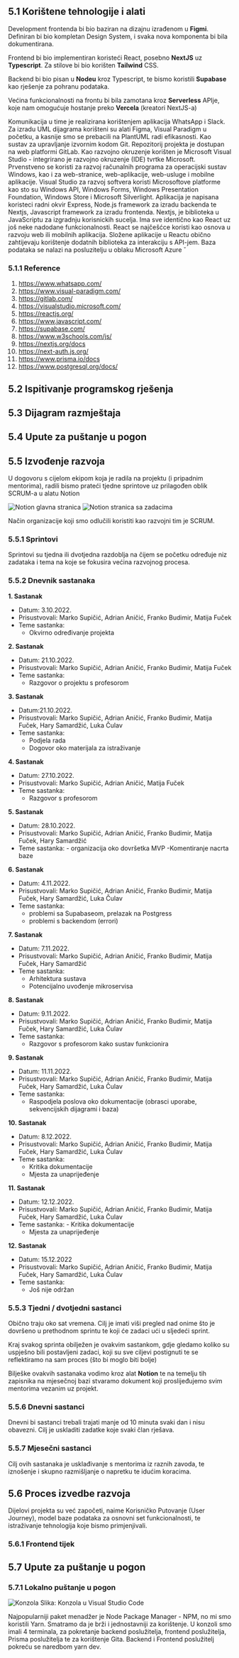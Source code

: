 ## 5.1 Korištene tehnologije i alati

Development frontenda bi bio baziran na dizajnu izrađenom u **Figmi**. Definiran bi bio kompletan Design System, i svaka nova komponenta bi bila dokumentirana.

Frontend bi bio implementiran koristeći React, posebno **NextJS** uz **Typescript**. Za stilove bi bio korišten **Tailwind** CSS.

Backend bi bio pisan u **Nodeu** kroz Typescript, te bismo koristili **Supabase** kao rješenje za pohranu podataka.

Većina funkcionalnosti na frontu bi bila zamotana kroz **Serverless** APIje, koje nam omogućuje hostanje preko **Vercela** (kreatori NextJS-a)

Komunikacija u time je realizirana korištenjem aplikacija WhatsApp i Slack. Za izradu UML dijagrama korišteni su alati Figma, Visual Paradigm u početku, a kasnije smo se prebacili na PlantUML radi efikasnosti. Kao sustav za upravljanje izvornim kodom Git. Repozitorij projekta je dostupan na web platformi GitLab. Kao razvojno okruzenje korišten je Microsoft Visual Studio - integrirano je razvojno okruzenje (IDE) tvrtke Microsoft. Prvenstveno se koristi za razvoj računalnih programa za operacijski sustav Windows, kao i za web-stranice, web-aplikacije, web-usluge i mobilne aplikacije. Visual Studio za razvoj softvera koristi Microsoftove platforme kao sto su Windows API, Windows Forms, Windows Presentation Foundation, Windows Store i Microsoft Silverlight. Aplikacija je napisana koristeci radni okvir Express, Node.js framework za izradu backenda te Nextjs, Javascript framework za izradu frontenda. Nextjs, je biblioteka u JavaScriptu za izgradnju korisnickih sucelja. Ima sve identično kao React uz još neke nadodane funkcionalnosti. React se najčešćce koristi kao osnova u razvoju web ili mobilnih aplikacija. Složene aplikacije u Reactu obično zahtijevaju korištenje dodatnih biblioteka za interakciju s API-jem. Baza podataka se nalazi na posluzitelju u oblaku Microsoft Azure ˇ

### 5.1.1 Reference <a name="5.1.1"> </a>

1. https://www.whatsapp.com/
2. https://www.visual-paradigm.com/
3. https://gitlab.com/
4. https://visualstudio.microsoft.com/
5. https://reactjs.org/
6. https://www.javascript.com/
7. https://supabase.com/
8. https://www.w3schools.com/js/
9. https://nextjs.org/docs
10. https://next-auth.js.org/
11. https://www.prisma.io/docs
12. https://www.postgresql.org/docs/

## 5.2 Ispitivanje programskog rješenja <a name="5.2"> </a>

## 5.3 Dijagram razmještaja <a name="5.3"> </a>

## 5.4 Upute za puštanje u pogon <a name="5.4"> </a>

## 5.5 Izvođenje razvoja <a name="5.5"> </a>

U dogovoru s cijelom ekipom koja je radila na projektu (i pripadnim mentorima), radili bismo prateći tjedne sprintove uz prilagođen oblik SCRUM-a u alatu Notion

![Notion glavna stranica](./images/notion1.png)
![Notion stranica sa zadacima](./images/notion2.png)

Način organizacije koji smo odlučili koristiti kao razvojni tim je SCRUM.

### 5.5.1 Sprintovi <a name="5.5.1"> </a>

Sprintovi su tjedna ili dvotjedna razdoblja na čijem se početku određuje niz zadataka i tema na koje se fokusira većina razvojnog procesa.

### 5.5.2 Dnevnik sastanaka <a name="5.5.2"> </a>

**1. Sastanak**

- Datum: 3.10.2022.
- Prisustvovali: Marko Supičić, Adrian Aničić, Franko Budimir, Matija Fuček
- Teme sastanka:
  - Okvirno određivanje projekta

**2. Sastanak**

- Datum: 21.10.2022.
- Prisustvovali: Marko Supičić, Adrian Aničić, Franko Budimir, Matija Fuček
- Teme sastanka:
  - Razgovor o projektu s profesorom

**3. Sastanak**

- Datum:21.10.2022.
- Prisustvovali: Marko Supičić, Adrian Aničić, Franko Budimir, Matija Fuček, Hary Samardžić, Luka Čulav
- Teme sastanka:
  - Podjela rada
  - Dogovor oko materijala za istraživanje

**4. Sastanak**

- Datum: 27.10.2022.
- Prisustvovali: Marko Supičić, Adrian Aničić, Matija Fuček
- Teme sastanka:
  - Razgovor s profesorom

**5. Sastanak**

- Datum: 28.10.2022.
- Prisustvovali: Marko Supičić, Adrian Aničić, Franko Budimir, Matija Fuček, Hary Samardžić
- Teme sastanka: - organizacija oko dovršetka MVP
  -Komentiranje nacrta baze

**6. Sastanak**

- Datum: 4.11.2022.
- Prisustvovali: Marko Supičić, Adrian Aničić, Franko Budimir, Matija Fuček, Hary Samardžić, Luka Čulav
- Teme sastanka:
  - problemi sa Supabaseom, prelazak na Postgress
  - problemi s backendom (errori)

**7. Sastanak**

- Datum: 7.11.2022.
- Prisustvovali: Marko Supičić, Adrian Aničić, Franko Budimir, Matija Fuček, Hary Samardžić
- Teme sastanka:
  - Arhitektura sustava
  - Potencijalno uvođenje mikroservisa

**8. Sastanak**

- Datum: 9.11.2022.
- Prisustvovali: Marko Supičić, Adrian Aničić, Franko Budimir, Matija Fuček, Hary Samardžić, Luka Čulav
- Teme sastanka:
  - Razgovor s profesorom kako sustav funkcionira

**9. Sastanak**

- Datum: 11.11.2022.
- Prisustvovali: Marko Supičić, Adrian Aničić, Franko Budimir, Matija Fuček, Hary Samardžić, Luka Čulav
- Teme sastanka:
  - Raspodjela poslova oko dokumentacije (obrasci uporabe, sekvencijskih dijagrami i baza)

**10. Sastanak**

- Datum: 8.12.2022.
- Prisustvovali: Marko Supičić, Adrian Aničić, Franko Budimir, Matija Fuček, Hary Samardžić, Luka Čulav
- Teme sastanka:
  - Kritika dokumentacije
  - Mjesta za unaprijeđenje

**11. Sastanak**

- Datum: 12.12.2022.
- Prisustvovali: Marko Supičić, Adrian Aničić, Franko Budimir, Matija Fuček, Hary Samardžić, Luka Čulav
- Teme sastanka: - Kritika dokumentacije
  - Mjesta za unaprijeđenje

**12. Sastanak**

- Datum: 15.12.2022
- Prisustvovali: Marko Supičić, Adrian Aničić, Franko Budimir, Matija Fuček, Hary Samardžić, Luka Čulav
- Teme sastanka:
  - Još nije održan

### 5.5.3 Tjedni / dvotjedni sastanci <a name="5.5.3"> </a>

Obično traju oko sat vremena. Cilj je imati viši pregled nad onime što je dovršeno u prethodnom sprintu te koji će zadaci ući u sljedeći sprint.

Kraj svakog sprinta obilježen je ovakvim sastankom, gdje gledamo koliko su uspješno bili postavljeni zadaci, koji su sve ciljevi postignuti te se reflektiramo na sam proces (što bi moglo biti bolje)

Bilješke ovakvih sastanaka vodimo kroz alat **Notion** te na temelju tih zapisnika na mjesečnoj bazi stvaramo dokument koji proslijeđujemo svim mentorima vezanim uz projekt.

### 5.5.6 Dnevni sastanci <a name="5.5.6"> </a>

Dnevni bi sastanci trebali trajati manje od 10 minuta svaki dan i nisu obavezni. Cilj je uskladiti zadatke koje svaki član rješava.

### 5.5.7 Mjesečni sastanci <a name="5.5.7"> </a>

Cilj ovih sastanaka je usklađivanje s mentorima iz raznih zavoda, te iznošenje i skupno razmišljanje o napretku te idućim koracima.

## 5.6 Proces izvedbe razvoja <a name="5.6"> </a>

Dijelovi projekta su već započeti, naime Korisničko Putovanje (User Journey), model baze podataka za osnovni set funkcionalnosti, te istraživanje tehnologija koje bismo primjenjivali.

### 5.6.1 Frontend tijek <a name="5.6.1"> </a>

## 5.7 Upute za puštanje u pogon

### 5.7.1 Lokalno puštanje u pogon

![Konzola](./images/konzola.jpg)
Slika: Konzola u Visual Studio Code

Najpopularniji paket menadžer je Node Package Manager - NPM, no mi smo koristili Yarn. Smatramo da je brži i jednostavniji za korištenje.
U konzoli smo imali 4 terminala, za pokretanje backend poslužitelja, frontend poslužitelja, Prisma poslužitelja te za korištenje Gita. Backend i Frontend poslužitelj pokreću se naredbom yarn dev.
